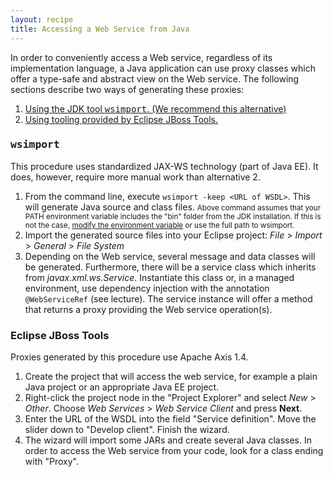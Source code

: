 ```yaml
---
layout: recipe
title: Accessing a Web Service from Java
---
```


In order to conveniently access a Web service, regardless of its implementation language, a Java application can use proxy classes which offer a type-safe and abstract view on the Web service. The following sections describe two ways of generating these proxies:

1. <a href="#wsimport">Using the JDK tool <tt>wsimport</tt>. (We recommend this alternative)</a>
1. <a href="#jbosstools">Using tooling provided by Eclipse JBoss Tools.</a>

### <a id="wsimport" name="wsimport"></a> <tt>wsimport</tt>
This procedure uses standardized JAX-WS technology (part of Java EE). It does, however, require more manual work than alternative 2.

1. From the command line, execute ``wsimport -keep <URL of WSDL>``. This will generate Java source and class files.
  <small>Above command assumes that your PATH environment variable includes the "bin" folder from the JDK installation. If this is not the case, <a href="010_setting_up_the_dev_environment.html">modify the environment variable</a> or use the full path to wsimport.</small>
1. Import the generated source files into your Eclipse project: *File* > *Import* > *General* > *File System*
1. Depending on the Web service, several message and data classes will be generated. Furthermore, there will be a service class which inherits from *javax.xml.ws.Service*. Instantiate this class or, in a managed environment, use dependency injection with the annotation ``@WebServiceRef`` (see lecture). The service instance will offer a method that returns a proxy providing the Web service operation(s).

### <a id="jbosstools" name="jbosstools"></a>Eclipse JBoss Tools
Proxies generated by this procedure use Apache Axis 1.4.

1. Create the project that will access the web service, for example a plain Java project or an appropriate Java EE project.
1. Right-click the project node in the "Project Explorer" and select *New* > *Other*. Choose *Web Services* > *Web Service Client* and press **Next**.
1. Enter the URL of the WSDL into the field "Service definition". Move the slider down to "Develop client". Finish the wizard.
1. The wizard will import some JARs and create several Java classes. In order to access the Web service from your code, look for a class ending with "Proxy".
